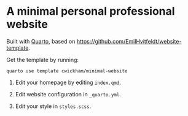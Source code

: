 # A minimal personal professional website

Built with [Quarto](https://quarto.org), based on https://github.com/EmilHvitfeldt/website-template.

Get the template by running:
```{.bash}
quarto use template cwickham/minimal-website
```

1. Edit your homepage by editing `index.qmd`.

2. Edit website configuration in `_quarto.yml`.

3. Edit your style in `styles.scss`.

